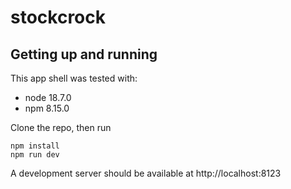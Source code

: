 # stockcrock

## Getting up and running
This app shell was tested with:
- node 18.7.0
- npm 8.15.0

Clone the repo, then run
```
npm install
npm run dev
```

A development server should be available at http://localhost:8123